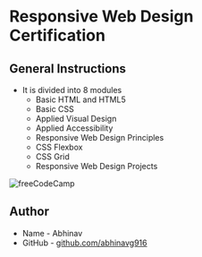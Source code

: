 # Responsive Web Design Certification
## General Instructions
* It is divided into 8 modules
  * Basic HTML and HTML5
  * Basic CSS
  * Applied Visual Design
  * Applied Accessibility
  * Responsive Web Design Principles
  * CSS Flexbox
  * CSS Grid
  * Responsive Web Design Projects
  
![freeCodeCamp](https://upload.wikimedia.org/wikipedia/commons/3/39/FreeCodeCamp_logo.png)

## Author
* Name - Abhinav
* GitHub - [github.com/abhinavg916](https://github.com/abhinavg916)
